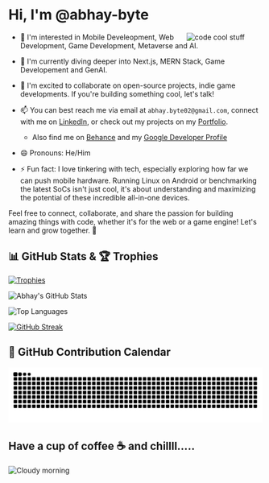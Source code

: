 # Hi, I'm @abhay-byte  
<img alt="code cool stuff" src="https://user-images.githubusercontent.com/74038190/212284068-b4ee9a5c-331c-4d18-9481-53dd6b9debd5.gif" width="150" align="right">

- 👀 I'm interested in Mobile Develeopment, Web Development, Game Development, Metaverse and AI.

- 🌱 I'm currently diving deeper into Next.js, MERN Stack, Game Developement and GenAI.
  
- 💞️ I'm excited to collaborate on open-source projects, indie game developments. If you're building something cool, let's talk!

- 📫 You can best reach me via email at `abhay.byte02@gmail.com`, connect with me on [LinkedIn](https://www.linkedin.com/in/abhay-byte/), or check out my projects on my [Portfolio](https://abhayraj-porfolio.web.app/).
   * Also find me on [Behance](https://www.behance.net/abhay-raj) and my [Google Developer Profile](https://play.google.com/store/apps/dev?id=8004929841101888920&hl=en_US&gl=US&pli=1)

- 😄 Pronouns: He/Him

- ⚡ Fun fact: I love tinkering with tech, especially exploring how far we can push mobile hardware. Running Linux on Android or benchmarking the latest SoCs isn't just cool, it's about understanding and maximizing the potential of these incredible all-in-one devices.
  
Feel free to connect, collaborate, and share the passion for building amazing things with code, whether it's for the web or a game engine! Let's learn and grow together. 🚀

## 📊 GitHub Stats & 🏆 Trophies

[![Trophies](https://github-profile-trophy.vercel.app/?username=abhay-byte&theme=gruvbox&column=5&no-frame=true)](https://github.com/ryo-ma/github-profile-trophy)

![Abhay's GitHub Stats](https://github-readme-stats.vercel.app/api?username=abhay-byte&show_icons=true&theme=gruvbox&no-frame=true)

![Top Languages](https://github-readme-stats.vercel.app/api/top-langs/?username=abhay-byte&layout=compact&theme=gruvbox&no-frame=true)

[![GitHub Streak](https://streak-stats.demolab.com?user=abhay-byte&theme=gruvbox&hide_border=true)](https://git.io/streak-stats)


## 📅 GitHub Contribution Calendar

<!-- GitHub contribution calendar image -->

![GitHub Contribution Calendar](https://github.com/abhay-byte/abhay-byte/blob/output/github-contribution-grid-snake-dark.svg)

## Have a cup of coffee ☕ and chillll.....

<img alt="Cloudy morning" src="https://external-content.duckduckgo.com/iu/?u=https%3A%2F%2Fi.pinimg.com%2Foriginals%2F0a%2F12%2Fe1%2F0a12e130650543cf5b165a008d1604e3.gif&f=1&nofb=1&ipt=45d19651bf4a3af0a3691646e1c9d0b6acb834d575e26fb01a868e2243e32fbd" width="600" align="center">

